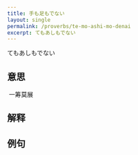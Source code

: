 ```yaml
---
title: 手も足もでない
layout: single
permalink: /proverbs/te-mo-ashi-mo-denai
excerpt: てもあしもでない
---
```


てもあしもでない

## 意思

 一筹莫展

## 解释

## 例句

